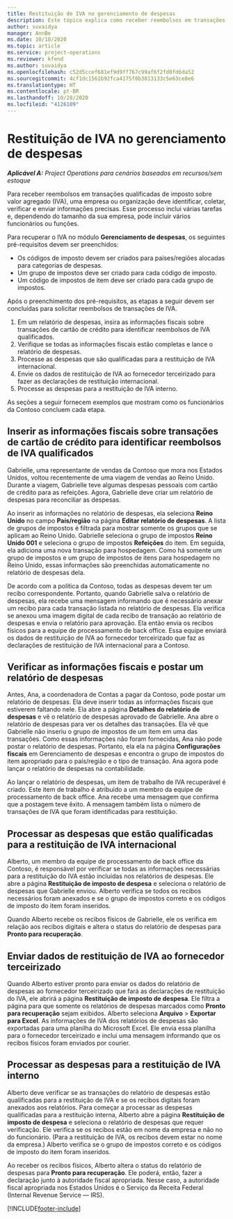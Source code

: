 ```yaml
---
title: Restituição de IVA no gerenciamento de despesas
description: Este tópico explica como receber reembolsos em transações qualificadas de imposto sobre valor agregado (IVA).
author: suvaidya
manager: AnnBe
ms.date: 10/10/2020
ms.topic: article
ms.service: project-operations
ms.reviewer: kfend
ms.author: suvaidya
ms.openlocfilehash: c52d5ccef681ef9d9ff767c99af6f2fd0fd6da52
ms.sourcegitcommit: 4cf1dc1561b92fca4175f0b3813133c5e63ce8e6
ms.translationtype: HT
ms.contentlocale: pt-BR
ms.lasthandoff: 10/28/2020
ms.locfileid: "4126109"
---
```

# <a name="vat-recovery-in-expense-management"></a>Restituição de IVA no gerenciamento de despesas

_**Aplicável A:** Project Operations para cenários baseados em recursos/sem estoque_

Para receber reembolsos em transações qualificadas de imposto sobre valor agregado (IVA), uma empresa ou organização deve identificar, coletar, verificar e enviar informações precisas. Esse processo inclui várias tarefas e, dependendo do tamanho da sua empresa, pode incluir vários funcionários ou funções.

Para recuperar o IVA no módulo **Gerenciamento de despesas**, os seguintes pré-requisitos devem ser preenchidos:

- Os códigos de imposto devem ser criados para países/regiões alocadas para categorias de despesas.
- Um grupo de impostos deve ser criado para cada código de imposto.
- Um código de impostos de item deve ser criado para cada grupo de impostos.

Após o preenchimento dos pré-requisitos, as etapas a seguir devem ser concluídas para solicitar reembolsos de transações de IVA.

1. Em um relatório de despesas, insira as informações fiscais sobre transações de cartão de crédito para identificar reembolsos de IVA qualificados.
2. Verifique se todas as informações fiscais estão completas e lance o relatório de despesas.
3. Processe as despesas que são qualificadas para a restituição de IVA internacional.
4. Envie os dados de restituição de IVA ao fornecedor terceirizado para fazer as declarações de restituição internacional.
5. Processe as despesas para a restituição de IVA interno.

As seções a seguir fornecem exemplos que mostram como os funcionários da Contoso concluem cada etapa.

## <a name="enter-tax-information-about-credit-card-transactions-to-identify-eligible-vat-refunds"></a>Inserir as informações fiscais sobre transações de cartão de crédito para identificar reembolsos de IVA qualificados

Gabrielle, uma representante de vendas da Contoso que mora nos Estados Unidos, voltou recentemente de uma viagem de vendas ao Reino Unido. Durante a viagem, Gabrielle teve algumas despesas pessoais com cartão de crédito para as refeições. Agora, Gabrielle deve criar um relatório de despesas para reconciliar as despesas.

Ao inserir as informações no relatório de despesas, ela seleciona **Reino Unido** no campo **País/região** na página **Editar relatório de despesas**. A lista de grupos de impostos é filtrada para mostrar somente os grupos que se aplicam ao Reino Unido. Gabrielle seleciona o grupo de impostos **Reino Unido 001** e seleciona o grupo de impostos **Refeições** do item. Em seguida, ela adiciona uma nova transação para hospedagem. Como há somente um grupo de impostos e um grupo de impostos de itens para hospedagem no Reino Unido, essas informações são preenchidas automaticamente no relatório de despesas dela.

De acordo com a política da Contoso, todas as despesas devem ter um recibo correspondente. Portanto, quando Gabrielle salva o relatório de despesas, ela recebe uma mensagem informando que é necessário anexar um recibo para cada transação listada no relatório de despesas. Ela verifica se anexou uma imagem digital de cada recibo de transação ao relatório de despesas e envia o relatório para aprovação. Ela então envia os recibos físicos para a equipe de processamento de back office. Essa equipe enviará os dados de restituição de IVA ao fornecedor terceirizado que faz as declarações de restituição de IVA internacional para a Contoso.

## <a name="verify-tax-information-and-post-an-expense-report"></a>Verificar as informações fiscais e postar um relatório de despesas

Antes, Ana, a coordenadora de Contas a pagar da Contoso, pode postar um relatório de despesas. Ela deve inserir todas as informações fiscais que estiverem faltando nele. Ela abre a página **Detalhes do relatório de despesas** e vê o relatório de despesas aprovado de Gabrielle. Ana abre o relatório de despesas para ver os detalhes das transações. Ela vê que Gabrielle não inseriu o grupo de impostos de um item em uma das transações. Como essas informações não foram fornecidas, Ana não pode postar o relatório de despesas. Portanto, ela ela na página **Configurações fiscais** em Gerenciamento de despesas e encontra o grupo de impostos do item apropriado para o país/região e o tipo de transação. Ana agora pode lançar o relatório de despesas na contabilidade.

Ao lançar o relatório de despesas, um item de trabalho de IVA recuperável é criado. Este item de trabalho é atribuído a um membro da equipe de processamento de back office. Ana recebe uma mensagem que confirma que a postagem teve êxito. A mensagem também lista o número de transações de IVA que foram identificadas para restituição.

## <a name="process-expenses-that-are-eligible-for-international-vat-recovery"></a>Processar as despesas que estão qualificadas para a restituição de IVA internacional

Alberto, um membro da equipe de processamento de back office da Contoso, é responsável por verificar se todas as informações necessárias para a restituição do IVA estão incluídas nos relatórios de despesas. Ele abre a página **Restituição de imposto de despesa** e seleciona o relatório de despesas que Gabrielle enviou. Alberto verifica se todos os recibos necessários foram anexados e se o grupo de impostos correto e os códigos de imposto do item foram inseridos.

Quando Alberto recebe os recibos físicos de Gabrielle, ele os verifica em relação aos recibos digitais e altera o status do relatório de despesas para **Pronto para recuperação**.

## <a name="send-vat-recovery-data-to-the-third-party-vendor"></a>Enviar dados de restituição de IVA ao fornecedor terceirizado

Quando Alberto estiver pronto para enviar os dados do relatório de despesas ao fornecedor terceirizado que fará as declarações de restituição do IVA, ele abrirá a página **Restituição de imposto de despesa**. Ele filtra a página para que somente os relatórios de despesas marcados como **Pronto para recuperação** sejam exibidos. Alberto seleciona **Arquivo** &gt; **Exportar para Excel**. As informações de IVA dos relatórios de despesas são exportadas para uma planilha do Microsoft Excel. Ele envia essa planilha para o fornecedor terceirizado e inclui uma mensagem informando que os recibos físicos foram enviados por courier.

## <a name="process-expenses-for-domestic-vat-recovery"></a>Processar as despesas para a restituição de IVA interno

Alberto deve verificar se as transações do relatório de despesas estão qualificadas para a restituição de IVA e se os recibos digitais foram anexados aos relatórios. Para começar a processar as despesas qualificadas para a restituição interna, Alberto abre a página **Restituição de imposto de despesa** e seleciona o relatório de despesas que requer verificação. Ele verifica se os recibos estão em nome da empresa e não no do funcionário. (Para a restituição de IVA, os recibos devem estar no nome da empresa.) Alberto verifica se o grupo de impostos correto e os códigos de imposto do item foram inseridos.

Ao receber os recibos físicos, Alberto altera o status do relatório de despesas para **Pronto para recuperação**. Ele poderá, então, fazer a declaração junto à autoridade fiscal apropriada. Nesse caso, a autoridade fiscal apropriada nos Estados Unidos é o Serviço da Receita Federal (Internal Revenue Service — IRS).


[!INCLUDE[footer-include](../includes/footer-banner.md)]